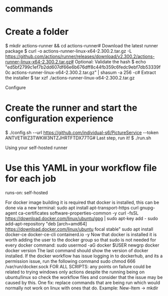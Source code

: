 # commands

# Create a folder

$ mkdir actions-runner && cd actions-runner# Download the latest runner package
$ curl -o actions-runner-linux-x64-2.300.2.tar.gz -L https://github.com/actions/runner/releases/download/v2.300.2/actions-runner-linux-x64-2.300.2.tar.gz# Optional: Validate the hash
$ echo "ed5bf2799c1ef7b2dd607df66e6b676dff8c44fb359c6fedc9ebf7db53339f0c  actions-runner-linux-x64-2.300.2.tar.gz" | shasum -a 256 -c# Extract the installer
$ tar xzf ./actions-runner-linux-x64-2.300.2.tar.gz

Configure

# Create the runner and start the configuration experience
$ ./config.sh --url https://github.com/individual-s6/PictureService --token ANTVETWZ3TWKW3NTZJHRTFTDX77TG# Last step, run it!
$ ./run.sh

Using your self-hosted runner

# Use this YAML in your workflow file for each job
runs-on: self-hosted




For docker image building it is required that docker is installed, this can be done via a new terminal:
sudo apt install apt-transport-https curl gnupg-agent ca-certificates software-properties-common -y
curl -fsSL https://download.docker.com/linux/ubuntu/gpg | sudo apt-key add -
sudo add-apt-repository "deb [arch=amd64] https://download.docker.com/linux/ubuntu focal stable"
sudo apt install docker-ce docker-ce-cli containerd.io -y
Now that docker is installed it is worth adding the user to the docker group so that sudo is not needed for every docker command:
sudo usermod -aG docker $USER
newgrp docker
docker version
The last command should show the version of docker installed.
If the docker workflow has issue logging in to dockerhub, and its a permission issue, run the following command
sudo chmod 666 /var/run/docker.sock
FOR ALL SCRIPTS: any points on failure could be related to trying windows only actions despite the running being on ubuntu/linux so check the workflow files and consider that the issue may be caused by this. 
One fix: replace commands that are being run which would normally not work on linux with ones that do. Example: New-Item -> mkdir
